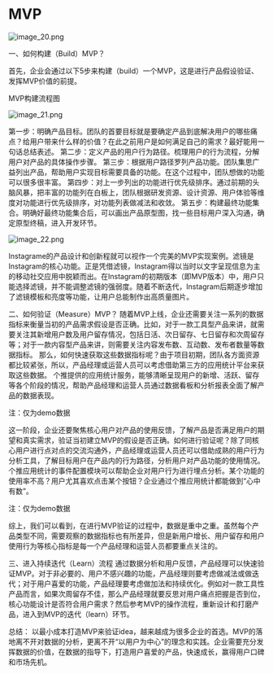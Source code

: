 # MVP

![image_20.png](image_20.png)

一、如何构建（Build）MVP？

首先，企业会通过以下5步来构建（build）一个MVP，这是进行产品假设验证、发挥MVP价值的前提。



MVP构建流程图

![image_21.png](image_21.png)

第一步：明确产品目标。团队的首要目标就是要确定产品到底解决用户的哪些痛点？给用户带来什么样的价值？在此之前用户是如何满足自己的需求？最好能用一句话总结表述。
第二步：定义产品的用户行为路径。梳理用户的行为流程，分解用户对产品的具体操作步骤。
第三步：根据用户路径罗列产品功能。团队集思广益列出产品，帮助用户实现目标需要具备的功能。在这个过程中，团队想做的功能可以很多很丰富。
第四步：对上一步列出的功能进行优先级排序。通过前期的头脑风暴，把丰富的功能列在白板上，团队根据研发资源、设计资源、用户体验等维度对功能进行优先级排序，对功能列表做减法和收敛。
第五步：构建最终功能集合。明确好最终功能集合后，可以画出产品原型图，找一些目标用户深入沟通，确定原型终稿，进入开发环节。

![image_22.png](image_22.png)

Instagrame的产品设计和创新程就可以视作一个完美的MVP实现案例。滤镜是Instagram的核心功能。正是凭借滤镜，Instagram得以当时以文字呈现信息为主的移动社交应用中脱颖而出。在Instagram的初期版本（即MVP版本）中，用户只能选择滤镜，并不能调整滤镜的强弱度。随着不断迭代，Instagram后期逐步增加了滤镜模板和亮度等功能，让用户总能制作出高质量图片。

二、如何验证（Measure）MVP？
随着MVP上线，企业还需要关注一系列的数据指标来衡量当初的产品需求假设是否正确。比如，对于一款工具型产品来讲，就需要关注其新增用户数及用户留存情况，包括日活、次日留存、七日留存和次周留存等；对于一款内容型产品来讲，则需要关注内容发布数、互动数、发布者数量等数据指标。
那么，如何快速获取这些数据指标呢？由于项目初期，团队各方面资源都比较紧张，所以，产品经理或运营人员可以考虑借助第三方的应用统计平台来获取这些数据。
个推提供的应用统计服务，能够清晰呈现用户的新增、活跃、留存等各个阶段的情况，帮助产品经理和运营人员通过数据看板和分析报表全面了解产品的数据表现。



注：仅为demo数据


这一阶段，企业还要聚焦核心用户对产品的使用反馈，了解产品是否满足用户的期望和真实需求，验证当初建立MVP的假设是否正确。如何进行验证呢？除了同核心用户进行点对点的交流沟通外，产品经理或运营人员还可以借助成熟的用户行为分析工具，了解目标用户在产品内的行为路径，分析用户对产品功能的使用情况。个推应用统计的事件配置模块可以帮助企业对用户行为进行埋点分析。某个功能的使用率不高？用户尤其喜欢点击某个按钮？企业通过个推应用统计都能做到“心中有数”。


注：仅为demo数据


综上，我们可以看到，在进行MVP验证的过程中，数据是重中之重。虽然每个产品类型不同，需要观察的数据指标也有所差异，但是新用户增长、用户留存和用户使用行为等核心指标是每一个产品经理和运营人员都要重点关注的。


三、进入持续迭代（Learn）流程
通过数据分析和用户反馈，产品经理可以快速验证MVP。对于非必要的、用户不感兴趣的功能，产品经理则要考虑做减法或做迭代；对于用户喜爱的功能，产品经理要考虑做加法和持续优化。例如对一款工具性产品而言，如果次周留存不佳，那么产品经理就要反思对用户痛点把握是否到位，核心功能设计是否符合用户需求？然后参考MVP的操作流程，重新设计和打磨产品，进入到MVP的迭代（learn）环节。


总结：
以最小成本打造MVP来验证idea，越来越成为很多企业的首选。MVP的落地离不开对数据的分析，更离不开“以用户为中心”的理念和实践。企业需要充分发挥数据的价值，在数据的指导下，打造用户喜爱的产品，快速成长，赢得用户口碑和市场先机。